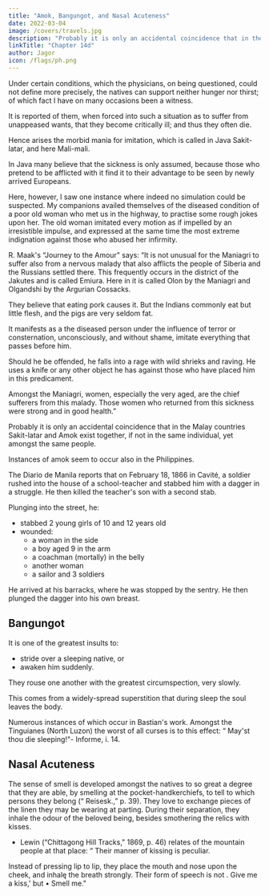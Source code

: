 ```yaml
---
title: "Amok, Bangungot, and Nasal Acuteness"
date: 2022-03-04
image: /covers/travels.jpg
description: "Probably it is only an accidental coincidence that in the Malay countries Sakit-latar and Amok exist together."
linkTitle: "Chapter 14d"
author: Jagor
icon: /flags/ph.png
---
```



Under certain conditions, which the physicians, on being questioned, could not define more precisely, the natives can support neither hunger nor thirst; of which fact I have on many occasions been a witness. 

It is reported of them, when forced into such a situation as to suffer from unappeased wants, that they become critically ill; and thus they often die.

Hence arises the morbid mania for imitation, which is called in Java Sakit-latar, and here Mali-mali. 

In Java many believe that the sickness is only assumed, because those who pretend to be afflicted with it find it to their advantage to be seen by newly arrived Europeans. 

Here, however, I saw one instance where indeed no simulation could be suspected. My companions availed themselves of the diseased condition of a poor old woman who met us in the highway, to practise some rough jokes upon her. The old woman imitated every motion as if impelled by an irresistible impulse, and expressed at the same time the most extreme indignation against those who abused her infirmity.

R. Maak's “Journey to the Amour" says: “It is not unusual for the Maniagri to suffer also from a nervous malady that also afflicts the people of Siberia and the Russians settled there. This frequently occurs in the district of the Jakutes and is called <!-- . affliction very , those affected by it, both Russians and Jakutes, are known by the name of · --> Emiura. Here in it is called Olon by <!--  but here (that is, in that part of Siberia where the Maniagri live) the same malady is called by --> the Maniagri and Olgandshi  by the Argurian Cossacks. 

<!-- of the most peculiar kind, with which we had already been made acquainted by the descriptions of several travellers.t This malady is met with, for the most part, amongst the wild -->

They believe that eating pork causes it. <!-- A friend, a physiologist, conjectures the cause to be the free use of very fat pork ; --> But the Indians commonly eat but little flesh, and the pigs are very seldom fat.

<!-- † Compare A. Erman, “ Journey Round the Earth through Northern Asia," vol. iii. sec. i. p. 191. -->

It manifests as a the diseased person <!-- The attacks of the malady which I am now mentioning consist in this, that a man suffering from it will, if --> under the influence of terror or consternation, unconsciously, and without shame, imitate everything that passes before him. 

Should he be offended, he falls into a rage with wild shrieks and raving. He uses a <!-- precipitates himself at the same time, with a --> knife or any other object he has against those who have placed him in this predicament. 

Amongst the Maniagri, women, especially the very aged, are the chief sufferers from this malady.  <!-- and instances, moreover, of men who were affected by it are likewise known to me. It is worthy of remark that -->Those women who returned <!-- home on account of --> from this sickness were strong and in good health.”

Probably it is only an accidental coincidence that in the Malay countries Sakit-latar and Amok exist together, if not in the same individual, yet amongst the same people. 

Instances of amok seem to occur also in the Philippines.

The Diario de Manila reports that on  February <!-- 21 -->18, 1866 in Cavité, a soldier rushed into the house of a school-teacher and stabbed him with a dagger in a struggle. He then killed the teacher's son with a second stab. 

Plunging into the street, he:
- stabbed 2 young girls of 10 and 12 years old
- wounded:
  - a woman in the side
  - a boy aged 9 in the arm
  - a coachman (mortally) in the belly
  - another woman
  - a sailor and 3 soldiers

He arrived at his barracks, where he was stopped by the sentry. He then plunged the dagger into his own breast.

<!-- * According to Semper, p. 69, in Zamboanga and Basilan. -->

## Bangungot

It is one of the greatest insults to:
- stride over a sleeping native, or
- awaken him suddenly. 

They rouse one another with the greatest circumspection, very slowly.

This comes from a widely-spread superstition that during sleep the soul leaves the body. 

Numerous instances of which occur in Bastian's work. Amongst the Tinguianes (North Luzon) the worst of all curses is to this effect: “ May'st thou die sleeping!"- Informe, i. 14.


## Nasal Acuteness

The sense of smell is developed amongst the natives to so great a degree that they are able, by smelling at the pocket-handkerchiefs, to tell to which persons they belong (“ Reisesk.,” p. 39). They love to exchange pieces of the linen they may be wearing at parting. During their separation, they inhale the odour of the beloved being, besides smothering the relics with kisses.

+ Lewin (“Chittagong Hill Tracks," 1869, p. 46) relates of the mountain people at that place: “ Their manner of kissing is peculiar. 

Instead of pressing lip to lip, they place the mouth and nose upon the cheek, and inhalę the breath strongly. Their form of speech is not . Give me a kiss,' but • Smell me."
